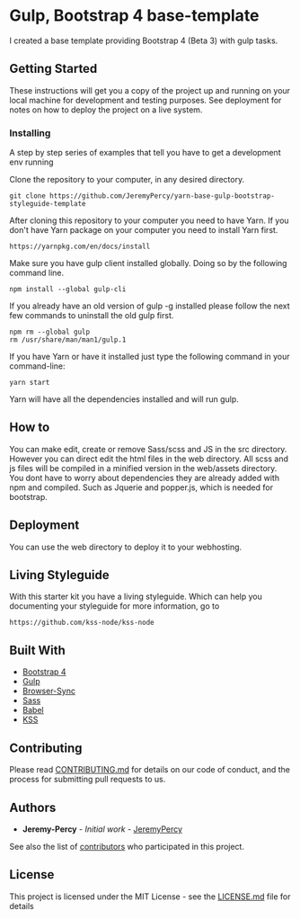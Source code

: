 # Gulp, Bootstrap 4 base-template

I created a base template providing Bootstrap 4 (Beta 3) with gulp tasks.

## Getting Started

These instructions will get you a copy of the project up and running on your local machine for development and testing purposes. See deployment for notes on how to deploy the project on a live system.

### Installing

A step by step series of examples that tell you have to get a development env running

Clone the repository to your computer, in any desired directory.
```
git clone https://github.com/JeremyPercy/yarn-base-gulp-bootstrap-styleguide-template
```
After cloning this repository to your computer you need to have Yarn. If you don't have Yarn package on your computer you need to install Yarn first.
```
https://yarnpkg.com/en/docs/install
```
Make sure you have gulp client installed globally. Doing so by the following command line.
```
npm install --global gulp-cli
```
If you already have an old version of gulp -g installed please follow the next few commands to uninstall the old gulp first.
```
npm rm --global gulp
rm /usr/share/man/man1/gulp.1
```
If you have Yarn or have it installed just type the following command in your command-line:
```
yarn start
```
Yarn will have all the dependencies installed and will run gulp. 


## How to
 You can make edit, create or remove Sass/scss and JS in the src directory. However you can direct edit the html files in the web directory. All scss and js files will be compiled in a minified version in the web/assets directory.
 You dont have to worry about dependencies they are already added with npm and compiled. Such as Jquerie and popper.js, which is needed for bootstrap. 

## Deployment

You can use the web directory to deploy it to your webhosting.

## Living Styleguide
With this starter kit you have a living styleguide. Which can help you documenting your styleguide for more information, go to
```
https://github.com/kss-node/kss-node
```

## Built With

* [Bootstrap 4](https://getbootstrap.com) 
* [Gulp](https://gulpfile.org)
* [Browser-Sync](https://www.browsersync.io) 
* [Sass](http://sass-lang.com) 
* [Babel](https://babeljs.io)
* [KSS](http://kss-node.github.io/kss-node/)

## Contributing

Please read [CONTRIBUTING.md](https://gist.github.com/PurpleBooth/b24679402957c63ec426) for details on our code of conduct, and the process for submitting pull requests to us.

## Authors

* **Jeremy-Percy** - *Initial work* - [JeremyPercy](https://github.com/JeremyPercy)

See also the list of [contributors](https://github.com/your/project/contributors) who participated in this project.

## License

This project is licensed under the MIT License - see the [LICENSE.md](LICENSE.md) file for details

